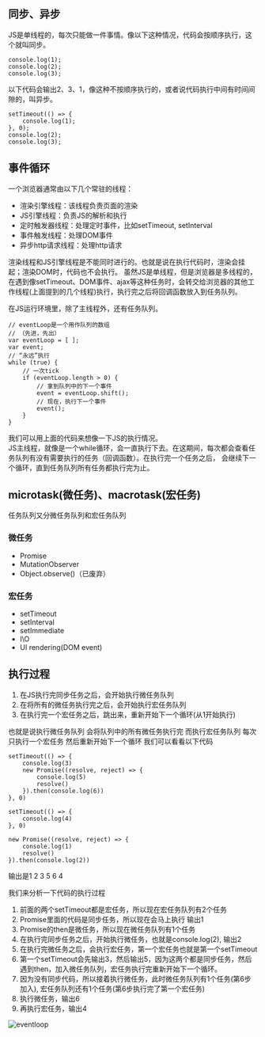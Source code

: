 ## 同步、异步
JS是单线程的，每次只能做一件事情。像以下这种情况，代码会按顺序执行，这个就叫同步。 
```
console.log(1);
console.log(2);
console.log(3);
```

以下代码会输出2、3、1，像这种不按顺序执行的，或者说代码执行中间有时间间隙的，叫异步。
```
setTimeout(() => {
    console.log(1);
}, 0);
console.log(2);
console.log(3);
```

## 事件循环
一个浏览器通常由以下几个常驻的线程：
* 渲染引擎线程：该线程负责页面的渲染
* JS引擎线程：负责JS的解析和执行
* 定时触发器线程：处理定时事件，比如setTimeout, setInterval
* 事件触发线程：处理DOM事件
* 异步http请求线程：处理http请求

渲染线程和JS引擎线程是不能同时进行的。也就是说在执行代码时，渲染会挂起；渲染DOM时，代码也不会执行。
虽然JS是单线程，但是浏览器是多线程的，在遇到像setTimeout、DOM事件、ajax等这种任务时，会转交给浏览器的其他工作线程(上面提到的几个线程)执行，执行完之后将回调函数放入到任务队列。

在JS运行环境里，除了主线程外，还有任务队列。

```
// eventLoop是一个用作队列的数组
// （先进，先出）
var eventLoop = [ ];
var event;
// “永远”执行
while (true) {
    // 一次tick
    if (eventLoop.length > 0) {
        // 拿到队列中的下一个事件
        event = eventLoop.shift();
        // 现在，执行下一个事件
        event();
    }
}
```
我们可以用上面的代码来想像一下JS的执行情况。<br>
JS主线程，就像是一个while循环，会一直执行下去。在这期间，每次都会查看任务队列有没有需要执行的任务（回调函数）。在执行完一个任务之后，
会继续下一个循环，直到任务队列所有任务都执行完为止。

## microtask(微任务)、macrotask(宏任务)
任务队列又分微任务队列和宏任务队列

### 微任务
* Promise
* MutationObserver
* Object.observe()（已废弃）

### 宏任务
* setTimeout
* setInterval
* setImmediate
* I\O
* UI rendering(DOM event)

## 执行过程
1. 在JS执行完同步任务之后，会开始执行微任务队列
2. 在将所有的微任务执行完之后，会开始执行宏任务队列
3. 在执行完一个宏任务之后，跳出来，重新开始下一个循环(从1开始执行)

也就是说执行微任务队列 会将队列中的所有微任务执行完 而执行宏任务队列 每次只执行一个宏任务 然后重新开始下一个循环
我们可以看看以下代码
```
setTimeout(() => {
    console.log(3)
    new Promise((resolve, reject) => {
        console.log(5)
        resolve()
    }).then(console.log(6))
}, 0)

setTimeout(() => {
    console.log(4)
}, 0)

new Promise((resolve, reject) => {
    console.log(1)
    resolve()
}).then(console.log(2))
```
输出是1 2 3 5 6 4

我们来分析一下代码的执行过程
1. 前面的两个setTimeout都是宏任务，所以现在宏任务队列有2个任务
2. Promise里面的代码是同步任务，所以现在会马上执行 输出1
3. Promise的then是微任务，所以现在微任务队列有1个任务
4. 在执行完同步任务之后，开始执行微任务，也就是console.log(2), 输出2
5. 在执行完微任务之后，会执行宏任务，第一个宏任务也就是第一个setTimeout
6. 第一个setTimeout会先输出3，然后输出5，因为这两个都是同步任务，然后遇到then，加入微任务队列，宏任务执行完重新开始下一个循环。
7. 因为没有同步代码，所以接着执行微任务，此时微任务队列有1个任务(第6步加入), 宏任务队列还有1个任务(第6步执行完了第一个宏任务)
8. 执行微任务，输出6
9. 再执行宏任务，输出4

![eventloop](https://github.com/woai3c/Front-end-articles/blob/master/imgs/eventloop.svg)
